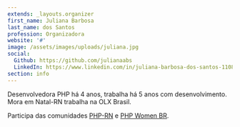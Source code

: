 ```yaml
---
extends: _layouts.organizer
first_name: Juliana Barbosa
last_name: dos Santos
profession: Organizadora
website: '#'
image: /assets/images/uploads/juliana.jpg
social:
  Github: https://github.com/julianaabs
  LinkedIn: https://www.linkedin.com/in/juliana-barbosa-dos-santos-11085514a/
section: info
---
```


Desenvolvedora PHP há 4 anos, trabalha há 5 anos com desenvolvimento. Mora em Natal-RN trabalha na OLX Brasil.

Participa das comunidades [PHP-RN](https://twitter.com/phprn) e [PHP Women BR](https://phpwomen.org.br/).
